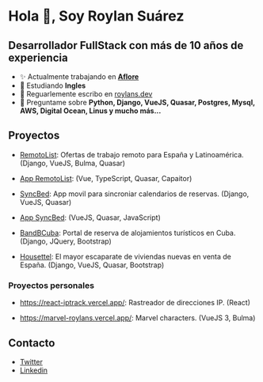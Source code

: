 <h1>Hola 👋, Soy Roylan Suárez</h1>
<h2>Desarrollador FullStack con más de 10 años de experiencia</h2>

- ✨ Actualmente trabajando en **[Aflore](https://aflore.co)**
- 🌱 Estudiando **Ingles**
- 📝 Reguarlemente escribo en [roylans.dev](https://roylans.dev)
- 💬 Preguntame sobre **Python, Django, VueJS, Quasar, Postgres, Mysql, AWS, Digital Ocean, Linus y mucho más...**

<h2>Proyectos</h2>

- [RemotoList](https://remotolist.com): Ofertas de trabajo remoto para España y Latinoamérica. (Django, VueJS, Bulma, Quasar)
- [App RemotoList](https://play.google.com/store/apps/details?id=com.remotolist.app&hl=es&gl=US): (Vue, TypeScript, Quasar, Capaitor)

- [SyncBed](https://www.syncbed.com): App movil para sincroniar calendarios de reservas. (Django, VueJS, Quasar)
- [App SyncBed](https://play.google.com/store/apps/details?id=com.syncbed.www&hl=es_419&gl=US): (VueJS, Quasar, JavaScript)

- [BandBCuba](https://www.bandbcuba.com): Portal de reserva de alojamientos turísticos en Cuba. (Django, JQuery, Bootstrap)

- [Housettel](https://www.housettel.com): El mayor escaparate de viviendas nuevas en venta de España. (Django, VueJS, Quasar, Bootstrap)

### Proyectos personales

- https://react-iptrack.vercel.app/: Rastreador de direcciones IP. (React)

- https://marvel-roylans.vercel.app/: Marvel characters. (VueJS 3, Bulma)

<h2>Contacto</h2>

- [Twitter](https://twitter.com/roylans79)
- [Linkedin](https://www.linkedin.com/in/roylans/)
